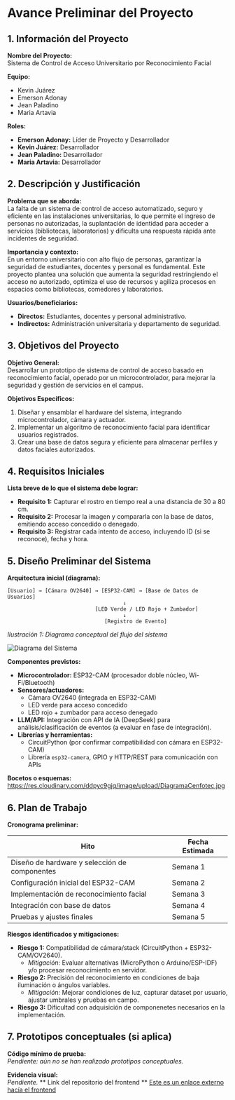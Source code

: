 # Avance Preliminar del Proyecto

## 1. Información del Proyecto
**Nombre del Proyecto:**  
Sistema de Control de Acceso Universitario por Reconocimiento Facial

**Equipo:**  
- Kevin Juárez  
- Emerson Adonay  
- Jean Paladino  
- Maria Artavia  

**Roles:**  
- **Emerson Adonay:** Líder de Proyecto y Desarrollador  
- **Kevin Juárez:** Desarrollador  
- **Jean Paladino:** Desarrollador  
- **Maria Artavia:** Desarrollador  

## 2. Descripción y Justificación

**Problema que se aborda:**  
La falta de un sistema de control de acceso automatizado, seguro y eficiente en las instalaciones universitarias, lo que permite el ingreso de personas no autorizadas, la suplantación de identidad para acceder a servicios (bibliotecas, laboratorios) y dificulta una respuesta rápida ante incidentes de seguridad.

**Importancia y contexto:**  
En un entorno universitario con alto flujo de personas, garantizar la seguridad de estudiantes, docentes y personal es fundamental. Este proyecto plantea una solución que aumenta la seguridad restringiendo el acceso no autorizado, optimiza el uso de recursos y agiliza procesos en espacios como bibliotecas, comedores y laboratorios.

**Usuarios/beneficiarios:**  
- **Directos:** Estudiantes, docentes y personal administrativo.  
- **Indirectos:** Administración universitaria y departamento de seguridad.

## 3. Objetivos del Proyecto

**Objetivo General:**  
Desarrollar un prototipo de sistema de control de acceso basado en reconocimiento facial, operado por un microcontrolador, para mejorar la seguridad y gestión de servicios en el campus.

**Objetivos Específicos:**  
1. Diseñar y ensamblar el hardware del sistema, integrando microcontrolador, cámara y actuador.  
2. Implementar un algoritmo de reconocimiento facial para identificar usuarios registrados.  
3. Crear una base de datos segura y eficiente para almacenar perfiles y datos faciales autorizados.  

## 4. Requisitos Iniciales

**Lista breve de lo que el sistema debe lograr:**  
- **Requisito 1:** Capturar el rostro en tiempo real a una distancia de 30 a 80 cm.  
- **Requisito 2:** Procesar la imagen y compararla con la base de datos, emitiendo acceso concedido o denegado.  
- **Requisito 3:** Registrar cada intento de acceso, incluyendo ID (si se reconoce), fecha y hora.


## 5. Diseño Preliminar del Sistema

**Arquitectura inicial (diagrama):**  

```text
[Usuario] → [Cámara OV2640] → [ESP32-CAM] → [Base de Datos de Usuarios]
                                     ↓
                            [LED Verde / LED Rojo + Zumbador]
                                     ↓
                               [Registro de Evento]
```

*Ilustración 1: Diagrama conceptual del flujo del sistema*  

![Diagrama del Sistema](https://res.cloudinary.com/ddpyc9gjq/image/upload/DiagramaCenfotec.jpg)

**Componentes previstos:**  
- **Microcontrolador:** ESP32-CAM (procesador doble núcleo, Wi-Fi/Bluetooth)  
- **Sensores/actuadores:**  
  - Cámara OV2640 (integrada en ESP32-CAM)  
  - LED verde para acceso concedido  
  - LED rojo + zumbador para acceso denegado  
- **LLM/API:** Integración con API de IA (DeepSeek) para análisis/clasificación de eventos (a evaluar en fase de integración).  
- **Librerías y herramientas:**  
  - CircuitPython (por confirmar compatibilidad con cámara en ESP32-CAM)  
  - Librería `esp32-camera`, GPIO y HTTP/REST para comunicación con APIs  

**Bocetos o esquemas:**  
https://res.cloudinary.com/ddpyc9gjq/image/upload/DiagramaCenfotec.jpg

## 6. Plan de Trabajo

**Cronograma preliminar:**  

| Hito                                            | Fecha Estimada |
|------------------------------------------------|----------------|
| Diseño de hardware y selección de componentes  | Semana 1       |
| Configuración inicial del ESP32-CAM            | Semana 2       |
| Implementación de reconocimiento facial        | Semana 3       |
| Integración con base de datos                  | Semana 4       |
| Pruebas y ajustes finales                      | Semana 5       |

**Riesgos identificados y mitigaciones:**  
- **Riesgo 1:** Compatibilidad de cámara/stack (CircuitPython + ESP32-CAM/OV2640).  
  - *Mitigación:* Evaluar alternativas (MicroPython o Arduino/ESP-IDF) y/o procesar reconocimiento en servidor.  
- **Riesgo 2:** Precisión del reconocimiento en condiciones de baja iluminación o ángulos variables.  
  - *Mitigación:* Mejorar condiciones de luz, capturar dataset por usuario, ajustar umbrales y pruebas en campo.
- **Riesgo 3:** Dificultad con adquisición de componenetes necesarios en la implementación.

## 7. Prototipos conceptuales (si aplica)

**Código mínimo de prueba:**  
_Pendiente: aún no se han realizado prototipos conceptuales._

**Evidencia visual:**  
_Pendiente._
** Link del repositorio del frontend **
[Este es un enlace externo hacía el frontend](https://github.com/EkarCortes/SeguridadFront)
